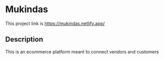 # Mukindas

This project link is https://mukindas.netlify.app/

## Description

This is an ecommerce platform meant to connect vendors and customers
